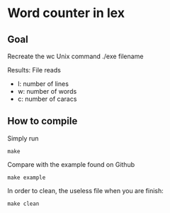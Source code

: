 # Word counter in lex

## Goal

Recreate the wc Unix command
./exe filename

Results:
File reads
- l: number of lines
- w: number of words
- c: number of caracs

## How to compile

Simply run
```
make
```

Compare with the example found on Github
```
make example
```

In order to clean, the useless file when you are finish:
```
make clean
```
